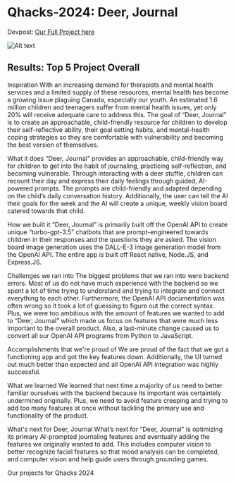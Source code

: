 

# Qhacks-2024: Deer, Journal

Devpost: [Our Full Project here](https://devpost.com/software/deer-journal?ref_content=user-portfolio&ref_feature=in_progress)


![Alt text](https://d112y698adiu2z.cloudfront.net/photos/production/software_photos/002/752/272/datas/gallery.jpg)

## Results: Top 5 Project Overall


Inspiration 
With an increasing demand for therapists and mental health services and a limited supply of these resources, mental health has become a growing issue plaguing Canada, especially our youth. An estimated 1.6 million children and teenagers suffer from mental health issues, yet only 20% will receive adequate care to address this. The goal of “Deer, Journal” is to create an approachable, child-friendly resource for children to develop their self-reflective ability, their goal setting habits, and mental-health coping strategies so they are comfortable with vulnerability and becoming the best version of themselves.

What it does 
“Deer, Journal” provides an approachable, child-friendly way for children to get into the habit of journaling, practicing self-reflection, and becoming vulnerable. Through interacting with a deer stuffie, children can recount their day and express their daily feelings through guided, AI-powered prompts. The prompts are child-friendly and adapted depending on the child’s daily conversation history. Additionally, the user can tell the AI their goals for the week and the AI will create a unique, weekly vision board catered towards that child. 

How we built it 
“Deer, Journal” is primarily built off the OpenAI API to create unique “turbo-gpt-3.5” chatbots that are prompt-engineered towards children in their responses and the questions they are asked. The vision board image generation uses the DALL-E-3 image generation model from the OpenAI API. The entire app is built off React native, Node.JS, and Express.JS. 

Challenges we ran into 
The biggest problems that we ran into were backend errors. Most of us do not have much experience with the backend so we spent a lot of time trying to understand and trying to integrate and connect everything to each other. Furthermore, the OpenAI API documentation was often wrong so it took a lot of guessing to figure out the correct syntax. Plus, we were too ambitious with the amount of features we wanted to add to “Deer, Journal” which made us focus on features that were much less important to the overall product. Also, a last-minute change caused us to convert all our OpenAI API programs from Python to JavaScript.

Accomplishments that we're proud of 
We are proud of the fact that we got a functioning app and got the key features down. Additionally, the UI turned out much better than expected and all OpenAI API integration was highly successful. 

What we learned 
We learned that next time a majority of us need to better familiar ourselves with the backend because its important was certaintely undermined originally. Plus, we need to avoid feature creeping and trying to add too many features at once without tackling the primary use and functionality of the product.

What's next for Deer, Journal
What’s next for “Deer, Journal” is optimizing its primary AI-prompted journaling features and eventually adding the features we originally wanted to add. This includes computer vision to better recognize facial features so that mood analysis can be completed, and computer vision and help guide users through grounding games.

Our projects for Qhacks 2024
